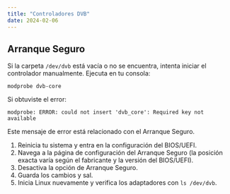 ```yaml
---
title: "Controladores DVB"
date: 2024-02-06
---
```


## Arranque Seguro

Si la carpeta `/dev/dvb` está vacía o no se encuentra, intenta iniciar el controlador manualmente. Ejecuta en tu consola:

```
modprobe dvb-core
```

Si obtuviste el error:

```
modprobe: ERROR: could not insert 'dvb_core': Required key not available
```

Este mensaje de error está relacionado con el Arranque Seguro.

1. Reinicia tu sistema y entra en la configuración del BIOS/UEFI.
2. Navega a la página de configuración del Arranque Seguro (la posición exacta varía según el fabricante y la versión del BIOS/UEFI).
3. Desactiva la opción de Arranque Seguro.
4. Guarda los cambios y sal.
5. Inicia Linux nuevamente y verifica los adaptadores con `ls /dev/dvb`.
